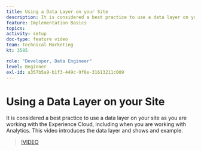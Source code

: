 ```yaml
---
title: Using a Data Layer on your Site
description: It is considered a best practice to use a data layer on your site as you are working with the Experience Cloud, including when you are working with Adobe Analytics. This video introduces the data layer and shows and example.
feature: Implementation Basics
topics: 
activity: setup
doc-type: feature video
team: Technical Marketing
kt: 3585

role: "Developer, Data Engineer"
level: Beginner
exl-id: a357b5a9-b1f3-449c-9f6e-31613211c009
---
```

# Using a Data Layer on your Site

It is considered a best practice to use a data layer on your site as you are working with the Experience Cloud, including when you are working with Analytics. This video introduces the data layer and shows and example.

>[!VIDEO](https://video.tv.adobe.com/v/28775/?quality=12)
